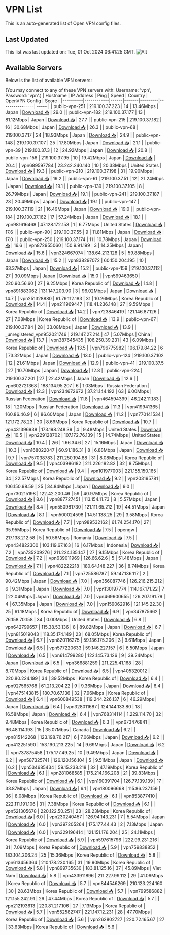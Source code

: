 # VPN List

This is an auto-generated list of Open VPN config files.

## Last Updated

This list was last updated on: Tue, 01 Oct 2024 06:41:25 GMT.
![Alt](https://repobeats.axiom.co/api/embed/186b98318ef1479477931607c1ad7d823f12451f.svg "Repobeats analytics image")

## Available Servers

Below is the list of available VPN servers:

(You may connect to any of these VPN servers with: Username: 'vpn', Password: 'vpn'.)
| Hostname | IP Address | Ping | Speed | Country | OpenVPN Config | Score |
|----------|------------|------|-------|---------|----------------| ----- |
| public-vpn-251 | 219.100.37.223 | 14 | 13.46Mbps | Japan | [Download 📥](./configs/server_0_JP.ovpn) | 29.0 |
| public-vpn-182 | 219.100.37.177 | 13 | 81.12Mbps | Japan | [Download 📥](./configs/server_1_JP.ovpn) | 27.7 |
| public-vpn-215 | 219.100.37.182 | 16 | 30.68Mbps | Japan | [Download 📥](./configs/server_2_JP.ovpn) | 26.3 |
| public-vpn-68 | 219.100.37.17 | 24 | 18.93Mbps | Japan | [Download 📥](./configs/server_3_JP.ovpn) | 24.9 |
| public-vpn-148 | 219.100.37.107 | 25 | 17.80Mbps | Japan | [Download 📥](./configs/server_4_JP.ovpn) | 21.1 |
| public-vpn-39 | 219.100.37.3 | 12 | 24.92Mbps | Japan | [Download 📥](./configs/server_5_JP.ovpn) | 20.8 |
| public-vpn-156 | 219.100.37.95 | 10 | 19.42Mbps | Japan | [Download 📥](./configs/server_6_JP.ovpn) | 20.4 |
| vpn689597784 | 23.242.240.140 | 10 | 20.33Mbps | United States | [Download 📥](./configs/server_7_US.ovpn) | 19.3 |
| public-vpn-210 | 219.100.37.198 | 31 | 19.90Mbps | Japan | [Download 📥](./configs/server_8_JP.ovpn) | 19.2 |
| public-vpn-61 | 219.100.37.51 | 12 | 21.24Mbps | Japan | [Download 📥](./configs/server_9_JP.ovpn) | 19.1 |
| public-vpn-139 | 219.100.37.105 | 8 | 26.79Mbps | Japan | [Download 📥](./configs/server_10_JP.ovpn) | 19.1 |
| public-vpn-241 | 219.100.37.187 | 23 | 20.49Mbps | Japan | [Download 📥](./configs/server_11_JP.ovpn) | 19.1 |
| public-vpn-147 | 219.100.37.119 | 21 | 16.49Mbps | Japan | [Download 📥](./configs/server_12_JP.ovpn) | 19.0 |
| public-vpn-184 | 219.100.37.162 | 17 | 57.24Mbps | Japan | [Download 📥](./configs/server_13_JP.ovpn) | 18.1 |
| vpn981616468 | 47.128.172.153 | 1 | 6.77Mbps | United States | [Download 📥](./configs/server_14_US.ovpn) | 17.6 |
| public-vpn-90 | 219.100.37.55 | 9 | 11.81Mbps | Japan | [Download 📥](./configs/server_15_JP.ovpn) | 17.0 |
| public-vpn-250 | 219.100.37.174 | 11 | 10.78Mbps | Japan | [Download 📥](./configs/server_16_JP.ovpn) | 16.6 |
| vpn872955060 | 150.9.91.199 | 3 | 14.25Mbps | Japan | [Download 📥](./configs/server_17_JP.ovpn) | 15.6 |
| vpn324667074 | 138.64.213.128 | 5 | 59.88Mbps | Japan | [Download 📥](./configs/server_18_JP.ovpn) | 15.2 |
| vpn838297072 | 60.150.204.195 | 10 | 63.37Mbps | Japan | [Download 📥](./configs/server_19_JP.ovpn) | 15.2 |
| public-vpn-159 | 219.100.37.112 | 27 | 30.09Mbps | Japan | [Download 📥](./configs/server_20_JP.ovpn) | 15.0 |
| vpn599463650 | 220.90.56.60 | 27 | 9.25Mbps | Korea Republic of | [Download 📥](./configs/server_21_KR.ovpn) | 14.8 |
| vpn891883062 | 131.147.203.90 | 3 | 96.02Mbps | Japan | [Download 📥](./configs/server_22_JP.ovpn) | 14.7 |
| vpn251328880 | 61.79.112.183 | 31 | 10.26Mbps | Korea Republic of | [Download 📥](./configs/server_23_KR.ovpn) | 14.4 |
| vpn211969447 | 118.41.236.148 | 27 | 9.59Mbps | Korea Republic of | [Download 📥](./configs/server_24_KR.ovpn) | 14.2 |
| vpn723846419 | 121.146.87.126 | 27 | 7.08Mbps | Korea Republic of | [Download 📥](./configs/server_25_KR.ovpn) | 13.9 |
| public-vpn-67 | 219.100.37.84 | 28 | 33.08Mbps | Japan | [Download 📥](./configs/server_26_JP.ovpn) | 13.9 |
| _unregistered_vpn952021746 | 219.147.27.214 | 47 | 5.07Mbps | China | [Download 📥](./configs/server_27_CN.ovpn) | 13.7 |
| vpn387645435 | 106.250.39.231 | 43 | 6.09Mbps | Korea Republic of | [Download 📥](./configs/server_28_KR.ovpn) | 13.5 |
| vpn796775982 | 106.179.84.22 | 6 | 73.32Mbps | Japan | [Download 📥](./configs/server_29_JP.ovpn) | 13.0 |
| public-vpn-124 | 219.100.37.102 | 12 | 21.61Mbps | Japan | [Download 📥](./configs/server_30_JP.ovpn) | 12.9 |
| public-vpn-41 | 219.100.37.5 | 27 | 10.70Mbps | Japan | [Download 📥](./configs/server_31_JP.ovpn) | 12.8 |
| public-vpn-224 | 219.100.37.201 | 27 | 22.42Mbps | Japan | [Download 📥](./configs/server_32_JP.ovpn) | 12.6 |
| vpn602721368 | 188.134.95.207 | 6 | 1.03Mbps | Russian Federation | [Download 📥](./configs/server_33_RU.ovpn) | 12.3 |
| vpn234672672 | 37.21.144.192 | 63 | 6.00Mbps | Russian Federation | [Download 📥](./configs/server_34_RU.ovpn) | 11.8 |
| vpn464594399 | 46.242.11.183 | 18 | 1.20Mbps | Russian Federation | [Download 📥](./configs/server_35_RU.ovpn) | 11.3 |
| vpn419941365 | 160.86.46.9 | 6 | 86.60Mbps | Japan | [Download 📥](./configs/server_36_JP.ovpn) | 11.2 |
| vpn770141534 | 121.172.78.23 | 30 | 8.69Mbps | Korea Republic of | [Download 📥](./configs/server_37_KR.ovpn) | 10.7 |
| vpn431396938 | 173.198.248.39 | 4 | 9.48Mbps | United States | [Download 📥](./configs/server_38_US.ovpn) | 10.5 |
| vpn229128702 | 107.172.76.139 | 15 | 14.74Mbps | United States | [Download 📥](./configs/server_39_US.ovpn) | 10.4 |
| 2i6 | 1.66.34.6 | 27 | 15.16Mbps | Japan | [Download 📥](./configs/server_40_JP.ovpn) | 10.3 |
| vpn168022047 | 60.91.186.31 | 8 | 6.88Mbps | Japan | [Download 📥](./configs/server_41_JP.ovpn) | 9.7 |
| vpn757038783 | 211.250.194.88 | 31 | 8.08Mbps | Korea Republic of | [Download 📥](./configs/server_42_KR.ovpn) | 9.5 |
| vpn403986182 | 211.226.182.82 | 32 | 8.75Mbps | Korea Republic of | [Download 📥](./configs/server_43_KR.ovpn) | 9.4 |
| vpn101977003 | 221.155.150.165 | 34 | 22.57Mbps | Korea Republic of | [Download 📥](./configs/server_44_KR.ovpn) | 9.2 |
| vpn203195781 | 106.150.98.59 | 25 | 34.84Mbps | Japan | [Download 📥](./configs/server_45_JP.ovpn) | 9.0 |
| vpn730215198 | 122.42.200.46 | 59 | 40.97Mbps | Korea Republic of | [Download 📥](./configs/server_46_KR.ovpn) | 8.6 |
| vpn887727451 | 113.154.11.73 | 8 | 5.57Mbps | Japan | [Download 📥](./configs/server_47_JP.ovpn) | 8.4 |
| vpn550981730 | 121.111.65.212 | 19 | 44.51Mbps | Japan | [Download 📥](./configs/server_48_JP.ovpn) | 8.1 |
| vpn500024598 | 14.51.138.25 | 29 | 3.58Mbps | Korea Republic of | [Download 📥](./configs/server_49_KR.ovpn) | 7.7 |
| vpn989532162 | 61.74.254.170 | 27 | 35.95Mbps | Korea Republic of | [Download 📥](./configs/server_50_KR.ovpn) | 7.5 |
| opengw | 217.138.212.58 | 5 | 50.56Mbps | Romania | [Download 📥](./configs/server_51_RO.ovpn) | 7.5 |
| vpn434822300 | 103.119.67.163 | 16 | 6.17Mbps | Indonesia | [Download 📥](./configs/server_52_ID.ovpn) | 7.2 |
| vpn735209276 | 211.224.135.147 | 27 | 9.15Mbps | Korea Republic of | [Download 📥](./configs/server_53_KR.ovpn) | 7.2 |
| vpn639011969 | 126.66.62.6 | 5 | 51.48Mbps | Japan | [Download 📥](./configs/server_54_JP.ovpn) | 7.1 |
| vpn482222218 | 180.64.148.227 | 36 | 8.74Mbps | Korea Republic of | [Download 📥](./configs/server_55_KR.ovpn) | 7.1 |
| vpn725586787 | 59.147.136.117 | 2 | 90.42Mbps | Japan | [Download 📥](./configs/server_56_JP.ovpn) | 7.0 |
| vpn356087746 | 126.216.215.212 | 6 | 9.31Mbps | Japan | [Download 📥](./configs/server_57_JP.ovpn) | 7.0 |
| vpn130197774 | 114.167.171.22 | 7 | 22.04Mbps | Japan | [Download 📥](./configs/server_58_JP.ovpn) | 7.0 |
| vpn469600655 | 126.207.191.79 | 4 | 67.35Mbps | Japan | [Download 📥](./configs/server_59_JP.ovpn) | 7.0 |
| vpn159062916 | 121.145.22.30 | 25 | 61.18Mbps | Korea Republic of | [Download 📥](./configs/server_60_KR.ovpn) | 6.9 |
| vpn347875662 | 76.158.70.158 | 34 | 0.00Mbps | United States | [Download 📥](./configs/server_61_US.ovpn) | 6.8 |
| vpn642799657 | 115.38.53.136 | 8 | 89.82Mbps | Japan | [Download 📥](./configs/server_62_JP.ovpn) | 6.7 |
| vpn815019043 | 118.35.174.149 | 23 | 68.05Mbps | Korea Republic of | [Download 📥](./configs/server_63_KR.ovpn) | 6.7 |
| vpn820116275 | 59.136.175.206 | 3 | 9.61Mbps | Japan | [Download 📥](./configs/server_64_JP.ovpn) | 6.5 |
| vpn577220633 | 59.146.227.157 | 6 | 6.50Mbps | Japan | [Download 📥](./configs/server_65_JP.ovpn) | 6.5 |
| vpn614799280 | 122.145.73.126 | 9 | 39.24Mbps | Japan | [Download 📥](./configs/server_66_JP.ovpn) | 6.5 |
| vpn366881259 | 211.225.41.168 | 28 | 8.70Mbps | Korea Republic of | [Download 📥](./configs/server_67_KR.ovpn) | 6.5 |
| vpn405320012 | 220.80.224.199 | 34 | 39.52Mbps | Korea Republic of | [Download 📥](./configs/server_68_KR.ovpn) | 6.4 |
| vpn927565768 | 61.213.204.22 | 9 | 9.36Mbps | Japan | [Download 📥](./configs/server_69_JP.ovpn) | 6.4 |
| vpn475143815 | 180.70.67.136 | 32 | 7.96Mbps | Korea Republic of | [Download 📥](./configs/server_70_KR.ovpn) | 6.4 |
| vpn600849538 | 119.244.226.137 | 6 | 46.29Mbps | Japan | [Download 📥](./configs/server_71_JP.ovpn) | 6.4 |
| vpn328011687 | 124.144.133.80 | 18 | 16.58Mbps | Japan | [Download 📥](./configs/server_72_JP.ovpn) | 6.4 |
| vpn768314114 | 1.229.114.70 | 32 | 9.48Mbps | Korea Republic of | [Download 📥](./configs/server_73_KR.ovpn) | 6.3 |
| vpn673476841 | 96.48.114.193 | 15 | 35.07Mbps | Canada | [Download 📥](./configs/server_74_CA.ovpn) | 6.2 |
| vpn815142268 | 123.198.76.217 | 6 | 7.06Mbps | Japan | [Download 📥](./configs/server_75_JP.ovpn) | 6.2 |
| vpn412251590 | 153.190.213.225 | 14 | 9.69Mbps | Japan | [Download 📥](./configs/server_76_JP.ovpn) | 6.2 |
| vpn737875458 | 175.177.49.25 | 10 | 9.49Mbps | Japan | [Download 📥](./configs/server_77_JP.ovpn) | 6.2 |
| vpn587325741 | 126.120.156.104 | 5 | 9.51Mbps | Japan | [Download 📥](./configs/server_78_JP.ovpn) | 6.2 |
| vpn534685434 | 59.15.238.218 | 32 | 47.19Mbps | Korea Republic of | [Download 📥](./configs/server_79_KR.ovpn) | 6.1 |
| vpn281068585 | 175.214.166.208 | 21 | 39.83Mbps | Korea Republic of | [Download 📥](./configs/server_80_KR.ovpn) | 6.1 |
| vpn160391704 | 126.77.139.139 | 17 | 33.87Mbps | Japan | [Download 📥](./configs/server_81_JP.ovpn) | 6.1 |
| vpn180096668 | 115.86.237.159 | 36 | 8.08Mbps | Korea Republic of | [Download 📥](./configs/server_82_KR.ovpn) | 6.1 |
| vpn853877410 | 222.111.191.106 | 31 | 7.38Mbps | Korea Republic of | [Download 📥](./configs/server_83_KR.ovpn) | 6.1 |
| vpn521305678 | 220.122.50.251 | 23 | 28.23Mbps | Korea Republic of | [Download 📥](./configs/server_84_KR.ovpn) | 6.0 |
| vpn230240457 | 126.94.143.231 | 7 | 5.54Mbps | Japan | [Download 📥](./configs/server_85_JP.ovpn) | 6.0 |
| vpn397205264 | 175.177.44.43 | 2 | 7.13Mbps | Japan | [Download 📥](./configs/server_86_JP.ovpn) | 6.0 |
| vpn329196414 | 121.151.176.204 | 25 | 24.11Mbps | Korea Republic of | [Download 📥](./configs/server_87_KR.ovpn) | 5.9 |
| vpn597615796 | 222.99.231.216 | 31 | 7.09Mbps | Korea Republic of | [Download 📥](./configs/server_88_KR.ovpn) | 5.9 |
| vpn759838852 | 183.104.206.24 | 25 | 15.36Mbps | Korea Republic of | [Download 📥](./configs/server_89_KR.ovpn) | 5.8 |
| vpn613456364 | 210.178.230.165 | 31 | 19.90Mbps | Korea Republic of | [Download 📥](./configs/server_90_KR.ovpn) | 5.8 |
| vpn899735630 | 183.81.125.16 | 37 | 45.89Mbps | Viet Nam | [Download 📥](./configs/server_91_VN.ovpn) | 5.8 |
| vpn433911896 | 211.227.99.112 | 29 | 41.09Mbps | Korea Republic of | [Download 📥](./configs/server_92_KR.ovpn) | 5.7 |
| vpn844546269 | 210.123.224.160 | 30 | 28.63Mbps | Korea Republic of | [Download 📥](./configs/server_93_KR.ovpn) | 5.7 |
| vpn799586882 | 121.155.242.91 | 29 | 47.44Mbps | Korea Republic of | [Download 📥](./configs/server_94_KR.ovpn) | 5.7 |
| vpn212193613 | 220.81.217.106 | 27 | 7.13Mbps | Korea Republic of | [Download 📥](./configs/server_95_KR.ovpn) | 5.7 |
| vpn552582747 | 221.147.12.231 | 28 | 47.70Mbps | Korea Republic of | [Download 📥](./configs/server_96_KR.ovpn) | 5.6 |
| vpn262802727 | 220.72.165.67 | 27 | 33.63Mbps | Korea Republic of | [Download 📥](./configs/server_97_KR.ovpn) | 5.6 |
